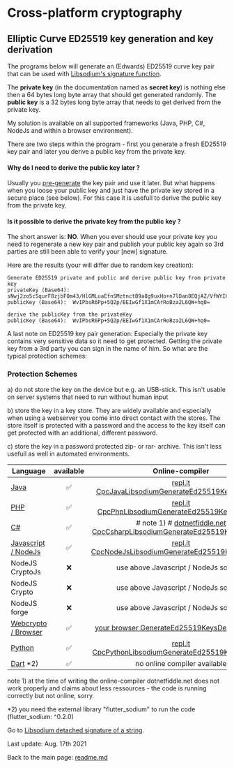 # Cross-platform cryptography

## Elliptic Curve ED25519 key generation and key derivation

The programs below will generate an (Edwards) ED25519 curve key pair that can be used with [Libsodium's signature function](libsodium_signature_detached_string.md).

The **private key** (in the documentation named as **secret key**) is nothing else then a 64 bytes long byte array that should get generated randomly. The **public key** is a 32 bytes long byte array that needs to get derived from the private key.

My solution is available on all supported frameworks (Java, PHP, C#, NodeJs and within a browser environment).

There are two steps within the program - first you generate a fresh ED25519 key pair and later you derive a public key from the private key. 

#### Why do I need to derive the public key later ?

Usually you <u>pre-generate</u> the key pair and use it later. But what happens when you loose your public key and just have the private key stored in a secure place (see below). For this case it is usefull to derive the public key from the private key.

#### Is it possible to derive the private key from the public key ?

The short answer is: **NO**. When you ever should use your private key you need to regenerate a new key pair and publish your public key again so 3rd parties are still been able to verify your [new] signature.

Here are the results (your will differ due to random key creation):
```plaintext
Generate ED25519 private and public and derive public key from private key
privateKey (Base64): sNwj2zo5cSqurF8zjbFOm43/HlGMLuaEfnSMztnctB9a8g9uxHo+n7lDan8EQjAZ/VfWYICtGgHNrYvpBb6GrQ==
publicKey (Base64):  WvIPbsR6Pp+5Q2p/BEIwGf1X1mCArRoBza2L6QW+hq0=

derive the publicKey from the privateKey
publicKey (Base64):  WvIPbsR6Pp+5Q2p/BEIwGf1X1mCArRoBza2L6QW+hq0=
```

A last note on ED25519 key pair generation: Especially the private key contains very sensitive data so it need to get protected. Getting the private key from a 3rd party you can sign in the name of him. So what are the typical protection schemes:

### Protection Schemes

a) do not store the key on the device but e.g. an USB-stick. This isn't usable on server systems that need to run without human input

b) store the key in a key store. They are widely available and especially when using a webserver you come into direct contact with the stores. The store itself is protected with a password and the access to the key itself can get protected with an additional, different password. 

c) store the key in a password protected zip- or rar- archive. This isn't less usefull as well in automated environments.

| Language | available | Online-compiler
| ------ | :---: | :----: |
| [Java](../GenerateEd25519KeypairDerive/GenerateEd25519KeysDerivation.java) | :white_check_mark: | [repl.it CpcJavaLibsodiumGenerateEd25519KeyDerivation](https://repl.it/@javacrypto/CpcJavaLibsodiumGenerateEd25519KeyDerivation#Main.java/)
| [PHP](../GenerateEd25519KeypairDerive/GenerateEd25519KeysDerivation.php) | :white_check_mark: | [repl.it CpcPhpLibsodiumGenerateEd25519KeyDerivation](https://repl.it/@javacrypto/CpcPhpLibsodiumGenerateEd25519KeyDerivation#main.php/)
| [C#](../GenerateEd25519KeypairDerive/GenerateEd25519KeysDerivation.cs) | :white_check_mark: | # note 1) # [dotnetfiddle.net  CpcCsharpLibsodiumGenerateEd25519KeyDerivation](https://dotnetfiddle.net/9s5JFt)
| [Javascript / NodeJs](../GenerateEd25519KeypairDerive/GenerateEd25519KeysDerivationNodeJs.js) | :white_check_mark: | [repl.it CpcNodeJsLibsodiumGenerateEd25519KeyDerivation](https://repl.it/@javacrypto/CpcNodeJsLibsodiumGenerateEd25519KeyDerivation#index.js)
| NodeJS CryptoJs | :x: | use above Javascript / NodeJs solution
| NodeJS Crypto | :x: | use above Javascript / NodeJs solution
| NodeJS forge | :x: | use above Javascript / NodeJs solution
| [Webcrypto / Browser](../GenerateEd25519KeypairDerive/generateed25519keysderivation.html) | :white_check_mark: | [your browser GenerateEd25519KeysDerivation.html](http://javacrypto.bplaced.net/cpcjs/generateed25519keyderivation/generateed25519keysderivation.html)
| [Python](../GenerateEd25519KeypairDerive/GenerateEd25519KeysDerivation.py) | :white_check_mark: | [repl.it CpcPythonLibsodiumGenerateEd25519KeyDerivation](https://repl.it/@javacrypto/CpcPythonLibsodiumGenerateEd25519KeyDerivation#Main.py/)
| [Dart](../GenerateEd25519KeypairDerive/GenerateCurve25519Keypair.dart) *2) | :white_check_mark: | no online compiler available

note 1) at the time of writing the online-compiler dotnetfiddle.net does not work properly and claims about less ressources - the code is running correctly but not online, sorry.

*2) you need the external library "flutter_sodium" to run the code (flutter_sodium: ^0.2.0)

Go to [Libsodium detached signature of a string](libsodium_signature_detached_string.md).

Last update: Aug. 17th 2021

Back to the main page: [readme.md](../readme.md)
